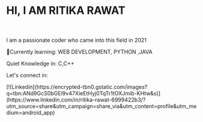 # **HI, I AM RITIKA RAWAT**
<br>
<br>
I am a passionate coder who came into this field in 2021
<p>&#x1F331;Currently learning: WEB DEVELOPMENT, PYTHON ,JAVA</p>
<p> Quiet Knowledge in: C,C++</p>
<p>Let's connect in:</p> 
[![Linkedin](https://encrypted-tbn0.gstatic.com/images?q=tbn:ANd9GcS0bGEl9v47XieEtHyj0TqTr1tOXJmib-KHtw&s)](https://www.linkedin.com/in/ritika-rawat-6999422b3/?utm_source=share&utm_campaign=share_via&utm_content=profile&utm_medium=android_app)
